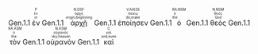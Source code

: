 <rt>Gen.1.1</rt> <RUBY><ruby><ruby>ἐν<rt>in</rt></ruby><rt>ἐν</rt></ruby><rt>P</rt></RUBY>
<rt>Gen.1.1</rt> <RUBY><ruby><ruby>ἀρχῇ<rt>origin;beginning</rt></ruby><rt>ἀρχή</rt></ruby><rt>N.DSF</rt></RUBY>
<rt>Gen.1.1</rt> <RUBY><ruby><ruby>ἐποίησεν<rt>do;make</rt></ruby><rt>ποιέω</rt></ruby><rt>V.AAI3S</rt></RUBY>
<rt>Gen.1.1</rt> <RUBY><ruby><ruby>ὁ<rt>the</rt></ruby><rt>ὁ</rt></ruby><rt>RA.NSM</rt></RUBY>
<rt>Gen.1.1</rt> <RUBY><ruby><ruby>θεὸς<rt>God</rt></ruby><rt>θεός</rt></ruby><rt>N.NSM</rt></RUBY>
<rt>Gen.1.1</rt> <RUBY><ruby><ruby>τὸν<rt>the</rt></ruby><rt>ὁ</rt></ruby><rt>RA.ASM</rt></RUBY>
<rt>Gen.1.1</rt> <RUBY><ruby><ruby>οὐρανὸν<rt>sky;heaven</rt></ruby><rt>οὐρανός</rt></ruby><rt>N.ASM</rt></RUBY>
<rt>Gen.1.1</rt> <RUBY><ruby><ruby>καὶ<rt>and;even</rt></ruby><rt>καί</rt></ruby><rt>C</rt></RUBY>